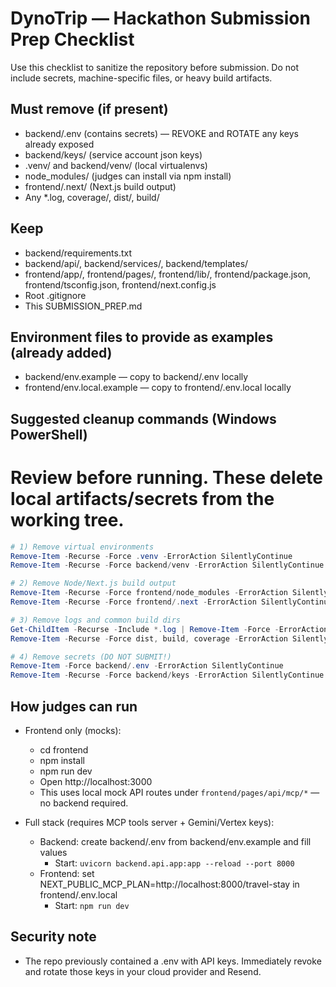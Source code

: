 # DynoTrip — Hackathon Submission Prep Checklist

Use this checklist to sanitize the repository before submission. Do not include secrets, machine-specific files, or heavy build artifacts.

## Must remove (if present)
- backend/.env (contains secrets) — REVOKE and ROTATE any keys already exposed
- backend/keys/ (service account json keys)
- .venv/ and backend/venv/ (local virtualenvs)
- node_modules/ (judges can install via npm install)
- frontend/.next/ (Next.js build output)
- Any *.log, coverage/, dist/, build/

## Keep
- backend/requirements.txt
- backend/api/, backend/services/, backend/templates/
- frontend/app/, frontend/pages/, frontend/lib/, frontend/package.json, frontend/tsconfig.json, frontend/next.config.js
- Root .gitignore
- This SUBMISSION_PREP.md

## Environment files to provide as examples (already added)
- backend/env.example — copy to backend/.env locally
- frontend/env.local.example — copy to frontend/.env.local locally

## Suggested cleanup commands (Windows PowerShell)
# Review before running. These delete local artifacts/secrets from the working tree.
```powershell
# 1) Remove virtual environments
Remove-Item -Recurse -Force .venv -ErrorAction SilentlyContinue
Remove-Item -Recurse -Force backend/venv -ErrorAction SilentlyContinue

# 2) Remove Node/Next.js build output
Remove-Item -Recurse -Force frontend/node_modules -ErrorAction SilentlyContinue
Remove-Item -Recurse -Force frontend/.next -ErrorAction SilentlyContinue

# 3) Remove logs and common build dirs
Get-ChildItem -Recurse -Include *.log | Remove-Item -Force -ErrorAction SilentlyContinue
Remove-Item -Recurse -Force dist, build, coverage -ErrorAction SilentlyContinue

# 4) Remove secrets (DO NOT SUBMIT!)
Remove-Item -Force backend/.env -ErrorAction SilentlyContinue
Remove-Item -Recurse -Force backend/keys -ErrorAction SilentlyContinue
```

## How judges can run
- Frontend only (mocks):
  - cd frontend
  - npm install
  - npm run dev
  - Open http://localhost:3000
  - This uses local mock API routes under `frontend/pages/api/mcp/*` — no backend required.

- Full stack (requires MCP tools server + Gemini/Vertex keys):
  - Backend: create backend/.env from backend/env.example and fill values
    - Start: `uvicorn backend.api.app:app --reload --port 8000`
  - Frontend: set NEXT_PUBLIC_MCP_PLAN=http://localhost:8000/travel-stay in frontend/.env.local
    - Start: `npm run dev`

## Security note
- The repo previously contained a .env with API keys. Immediately revoke and rotate those keys in your cloud provider and Resend.
